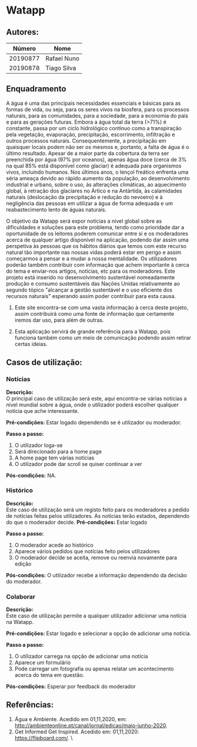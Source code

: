 # Watapp
## Autores:
| Número | Nome |
|--------|------|
|  20190877  | Rafael Nuno |
|  20190878  | Tiago Silva |
## Enquadramento
  A água é uma das principais necessidades essenciais e básicas para as formas de vida, ou seja, para os seres vivos na biosfera, para os processos naturais, para as comunidades,  para a sociedade, para a economia do país e para as gerações futuras. 
Embora a água total da terra (>71%) é constante, passa por um ciclo hidrológico contínuo como a transpiração pela vegetação, evaporação, precipitação, escorrimento, infiltração e outros processos naturais. Consequentemente, a precipitação em quaisquer locais podem não ser os mesmos e, portanto, a falta de água é o último resultado. Apesar de a maior parte da cobertura da terra ser preenchida por água (97% por oceanos), apenas água doce (cerca de 3% na qual 85% está disponível como glaciar) é adequada para organismos vivos, incluindo humanos. Nos últimos anos, o lençol freático enfrenta uma séria ameaça devido ao rápido aumento da população, ao desenvolvimento industrial e urbano, sobre o uso, às alterações climáticas, ao aquecimento global, à retração dos glaciares no Ártico e na Antártida, às calamidades naturais (deslocação da precipitação e redução do nevoeiro) e à negligência das pessoas em utilizar a água de forma adequada e um
reabastecimento lento de águas naturais.
  
  O objetivo da Watapp será expor notícias a nível global sobre as dificuldades e soluções para este problema, tendo como prioridade dar a oportunidade de os leitores poderem comunicar entre si e os moderadores  acerca de qualquer artigo disponível na aplicação, podendo dar assim uma perspetiva às pessoas que os hábitos diários que temos com este recurso natural tão importante nas nossas vidas poderá estar em perigo e assim começarmos a pensar e a mudar a nossa mentalidade. Os utilizadores poderão também contribuir com informação que achem importante à cerca do tema e enviar-nos artigos, notícias, etc para os moderadores.
  Este projeto está inserido no desenvolvimento sustentável nomeadamente produção e consumo sustentáveis das Nações Unidas relativamente ao segundo tópico "alcançar a gestão sustentável e o uso eficiente dos recursos naturais" esperando assim poder contribuir para esta causa.

1) Este site encontra-se com uma vasta informação à cerca deste projeto, assim contribuirá como uma fonte de informação que certamente iremos dar uso, para além de outras.

2) Esta aplicação servirá de grande referência para a Watapp, pois funciona também como um meio de comunicação podendo assim retirar certas ideias.

## Casos de utilização:

### Notícias
**Descrição:** \
O principal caso de utilização será este, aqui encontra-se várias notícias a nível mundial sobre a água, onde o utilizador poderá escolher qualquer notícia que ache interessante.

**Pré-condições:**
Estar logado dependendo se é utilizador ou moderador.

**Passo a passo:**
1. O utilizador loga-se
2. Será direcionado para a home page
3. A home page tem várias notícias
4. O utilizador pode dar scroll se quiser continuar a ver


**Pós-condições:**
NA.

### Histórico
**Descrição:** \
Este caso de utilização será um registo feito para os moderadores a pedido de notícias feitas pelos utilizadores. As notícias terão estados, dependendo do que o moderador decide.
**Pré-condições:**
Estar logado

**Passo a passo:**
1. O moderador acede ao histórico
2. Aparece vários pedidos que notícias feito pelos utilizadores
3. O moderador decide se aceita, remove ou reenvia novamente para edição

**Pós-condições:**
O utilizador recebe a informação dependendo da decisão do moderador.

### Colaborar
**Descrição:** \
Este caso de utilização permite a qualquer utilizador adicionar uma notícia na Watapp.

**Pré-condições:**
Estar logado e selecionar a opção de adicionar uma notícia.

**Passo a passo:**
1. O utilizador carrega na opção de adicionar uma notícia
2. Aparece um formulário
3. Pode carregar um fotografia ou apenas relatar um acontecimento acerca do tema em questão.

**Pós-condições:**
Esperar por feedback do moderador
## Referências:

1) Água e Ambiente. Acedido em 01,11,2020, em: http://ambienteonline.pt/canal/jornal/edicao/maio-junho-2020. 
2) Get Informed Get Inspired. Acedido em: 01,11,2020: https://flipboard.com/. \
